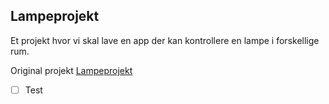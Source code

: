 **Lampeprojekt**
---
Et projekt hvor vi skal lave en app der kan kontrollere en lampe i forskellige rum.

Original projekt [Lampeprojekt](https://github.com/rts-cmk-wu04/lampeprojekt)

- [ ] Test
